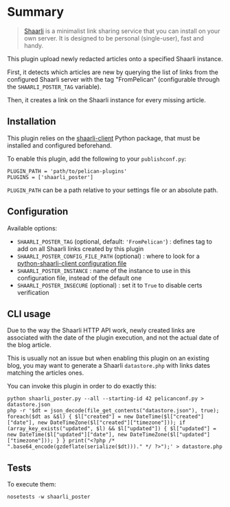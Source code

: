 # Summary

> [Shaarli](https://github.com/shaarli/Shaarli) is a minimalist link sharing service that you can install on your own server.
> It is designed to be personal (single-user), fast and handy.

This plugin upload newly redacted articles onto a specified Shaarli instance.

First, it detects which articles are new by querying the list of links from the configured Shaarli server
with the tag "FromPelican" (configurable through the `SHAARLI_POSTER_TAG` variable).

Then, it creates a link on the Shaarli instance for every missing article.


## Installation

This plugin relies on the [shaarli-client](https://python-shaarli-client.readthedocs.io/en/latest/user/configuration.html) Python package,
that must be installed and configured beforehand.

To enable this plugin, add the following to your `publishconf.py`:

    PLUGIN_PATH = 'path/to/pelican-plugins'
    PLUGINS = ['shaarli_poster']

`PLUGIN_PATH` can be a path relative to your settings file or an absolute path.


## Configuration

Available options:

- `SHAARLI_POSTER_TAG` (optional, default: `'FromPelican'`) : defines tag to add on all Shaarli links created by this plugin
- `SHAARLI_POSTER_CONFIG_FILE_PATH` (optional) : where to look for a [python-shaarli-client configuration file](https://python-shaarli-client.readthedocs.io/en/latest/user/configuration.html)
- `SHAARLI_POSTER_INSTANCE` : name of the instance to use in this configuration file, instead of the default one
- `SHAARLI_POSTER_INSECURE` (optional) : set it to `True` to disable certs verification


## CLI usage

Due to the way the Shaarli HTTP API work, newly created links are associated with the date of the plugin execution,
and not the actual date of the blog article.

This is usually not an issue but when enabling this plugin on an existing blog,
you may want to generate a Shaarli `datastore.php` with links dates matching the articles ones.

You can invoke this plugin in order to do exactly this:

    python shaarli_poster.py --all --starting-id 42 pelicanconf.py > datastore.json
    php -r '$dt = json_decode(file_get_contents("datastore.json"), true); foreach($dt as &$l) { $l["created"] = new DateTime($l["created"]["date"], new DateTimeZone($l["created"]["timezone"])); if (array_key_exists("updated", $l) && $l["updated"]) { $l["updated"] = new DateTime($l["updated"]["date"], new DateTimeZone($l["updated"]["timezone"])); } } print("<?php /* ".base64_encode(gzdeflate(serialize($dt)))." */ ?>");' > datastore.php


## Tests

To execute them:

    nosetests -w shaarli_poster
